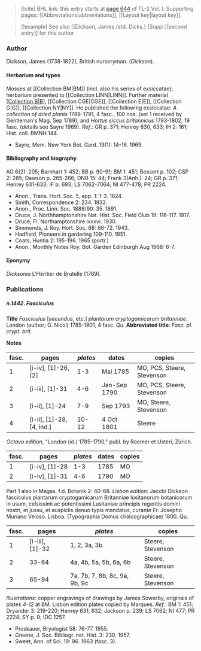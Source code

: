 > [!cite] BHL link: this entry starts at [page 644](https://www.biodiversitylibrary.org/item/103414#page/692/mode/1up) of TL-2 Vol. I.
> Supporting pages: [[Abbreviations|abbreviations]], [[Layout key|layout key]].

> [!example] See also [[Dickson, James {std. Dicks.} (Suppl.)|second entry]] for this author

### Author

Dickson, James (1738-1822), British nurseryman. (*Dickson*).

#### Herbarium and types

Mosses at [[Collection BM|BM]] (incl. also his series of exsiccatae); herbarium presented to [[Collection LINN|LINN]]. Further material [[Collection B|B]](Willd.), [[Collection CGE|CGE]], [[Collection E|E]], [[Collection G|G]], [[Collection NY|NY]]. He published the following exsiccatae: *A collection of dried plants* 1789-1791, 4 fasc., 100 nos. (set 1 received by Gentleman's Mag. Sep 1789), and *Hortus siccus britannicus* 1793-1802, 19 fasc. (details see Sayre 1969).
*Ref*.: GR p. 371; Henrey 630, 633; IH 2: 161; Hist. coll. BMNH 144.
- Sayre, Mem. New York Bot. Gard. 19(1): 14-16. 1969.

#### Bibliography and biography

AG 6(2): 205; Barnhart 1: 452; BB p. 90-91; BM 1: 451; Bossert p. 102; CSP 2: 285; Dawson p. 265-266; DNB 15: 44; Frank 3(Anh.): 24; GR p. 371; Henrey 631-633; IF p. 693; LS 7062-7064; NI 477-478; PR 2224.
- Anon., Trans. Hort. Soc. 5, app. 1: 1-3. 1824.
- Smith, Correspondence 2: 234. 1832.
- Anon., Proc. Linn. Soc. 1888/90: 35. 1891.
- Druce, J. Northhamptonshire Nat. Hist. Soc. Field Club 19: 116-117. 1917.
- Druce, Fl. Northamptonshire lxxxvi. 1930.
- Simmonds, J. Roy. Hort. Soc. 68: 66-72. 1943.
- Hadfield, Pioneers in gardering 109-110. 1951.
- Coats, Huntia 2: 195-196. 1965 (portr.)
- Anon., Monthly Notes Roy. Bot. Garden Edinburgh Aug 1968: 6-7.

#### Eponymy

*Dicksonia* L'Héritier de Brutelle (1789).

### Publications

##### n.1442. Fasciculus

**Title**
*Fasciculus* \[*secundus*, etc.\] *plantarum cryptogamicarum britanniae*. London (author; G. Nicol) 1785-1801, 4 fasc. Qu.
**Abbreviated title**: *Fasc. pl. crypt. brit.*

**Notes**

|fasc.	|pages	|*plates*	|dates	|copies|
|---	|---	|---	|---	|---	|
|1	|\[i-iv\], \[1\]-26, \[2\]	|1-3	|Mai 1785	|MO, PCS, Steere, Stevenson|
|2	|\[i-iii\], \[1\]-31	|4-6	|Jan-Sep 1790	|MO, PCS, Steere, Stevenson|
|3	|\[i-ii\], \[1\]-24	|7-9	|Sep 1793	|MO, Steere, Stevenson|
|4	|\[i-ii\], \[1\]-28, \[4, ind.\]	|10-12	|4 Oct 1801	|Steere|

*Octavo edition*, "London (id.) 1785-1790," publ. by Roemer et Usteri, Zürich.

|fasc.	|pages	|*plates*	|dates	|copies|
|---	|---	|---	|---	|---	|
|1	|\[i-iv\], \[1\]-28	|1-3	|1785	|MO|
|2	|\[i-iv\], \[1\]-31	|4-6	|1790	|MO|

Part 1 also in Magas. f.d. Botanik 2: 40-68.
*Lisbon edition*: Jacobi Dickson fasciculus plantarum cryptogamicarum Britanniae lusitanorum botanicorum in usum, celsissimi ac potentissimi Lusitaniae principis regentis domini nostri, et jussu, et auspiciis denuo typis mandatus, curante Fr. Josepho Muriano Veloso. Lisboa. (Typographia Domus chalcographicae) 1800. Qu.

|fasc.	|pages	|*plates*	|copies|
|---	|---	|---	|---	|
|1	|\[i-iii\], \[1\]-32	|1, 2, 3a, 3b	|Steere, Stevenson|
|2	|33-64	|4a, 4b, 5a, 5b, 6a, 6b	|Steere, Stevenson|
|3	|65-94	|7a, 7b, 7, 8b, 8c, 9a, 9b, 9c	|Steere, Stevenson|

*Illustrations*: copper engravings of drawings by James Sowerby, originals of plates *4-12* at BM. Lisbon edition plates copied by Marques.
*Ref*.: BM 1: 451; Dryander 3: 219-220; Henrey 631, 632; Jackson p. 239; LS 7062; NI 477; PR 2224; SY p. 9; IDC 1257.
- Proskauer, Bryologist 58: 76-77. 1955.
- Greene, J. Soc. Bibliogr. nat. Hist. 3: 230. 1957.
- Sweet, Ann. of Sci. 19: 96. 1963 (fasc. 3).

